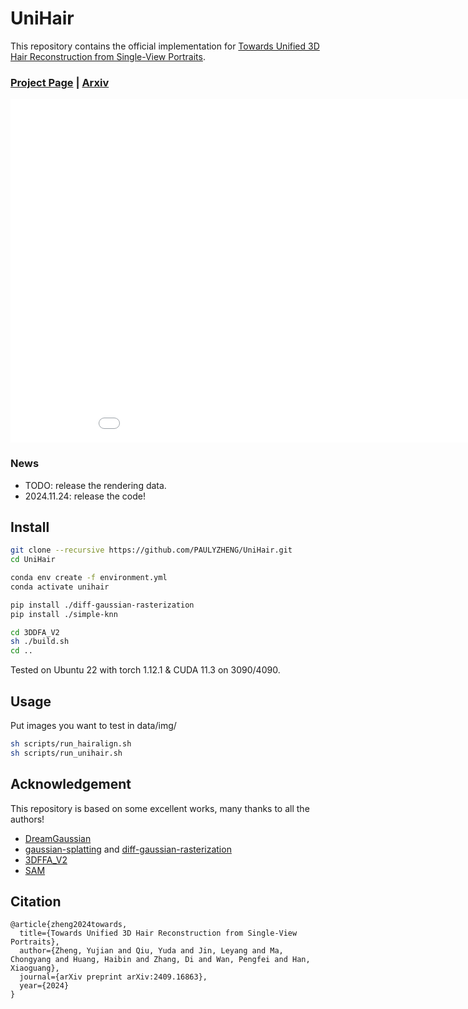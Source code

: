 # UniHair

This repository contains the official implementation for [Towards Unified 3D Hair Reconstruction from Single-View Portraits](https://arxiv.org/abs/2409.16863).

### [Project Page](https://unihair24.github.io/) | [Arxiv](https://arxiv.org/abs/2409.16863)

<p style="text-align: center;">
            <iframe width="970" height="550" src="assets/fastforward.mp4" frameborder="0" allow="accelerometer; autoplay; encrypted-media; gyroscope; picture-in-picture" allowfullscreen></iframe></p>


### News

- TODO: release the rendering data.
- 2024.11.24: release the code!

## Install

```bash
git clone --recursive https://github.com/PAULYZHENG/UniHair.git
cd UniHair

conda env create -f environment.yml
conda activate unihair

pip install ./diff-gaussian-rasterization
pip install ./simple-knn

cd 3DDFA_V2
sh ./build.sh
cd ..
```

Tested on Ubuntu 22 with torch 1.12.1 & CUDA 11.3 on 3090/4090.

## Usage
Put images you want to test in data/img/
```bash
sh scripts/run_hairalign.sh
sh scripts/run_unihair.sh
```

## Acknowledgement

This repository is based on some excellent works, many thanks to all the authors!

- [DreamGaussian](https://github.com/dreamgaussian/dreamgaussian)
- [gaussian-splatting](https://github.com/graphdeco-inria/gaussian-splatting) and [diff-gaussian-rasterization](https://github.com/graphdeco-inria/diff-gaussian-rasterization)
- [3DFFA_V2](https://github.com/cleardusk/3DDFA_V2)
- [SAM](https://github.com/facebookresearch/segment-anything)


## Citation

```
@article{zheng2024towards,
  title={Towards Unified 3D Hair Reconstruction from Single-View Portraits},
  author={Zheng, Yujian and Qiu, Yuda and Jin, Leyang and Ma, Chongyang and Huang, Haibin and Zhang, Di and Wan, Pengfei and Han, Xiaoguang},
  journal={arXiv preprint arXiv:2409.16863},
  year={2024}
}
```
